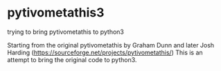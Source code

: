 # pytivometathis3
trying to bring pytivometathis to python3

Starting from the original pytivometathis by Graham Dunn and later Josh Harding (https://sourceforge.net/projects/pytivometathis/)
This is an attempt to bring the original code to python3.
